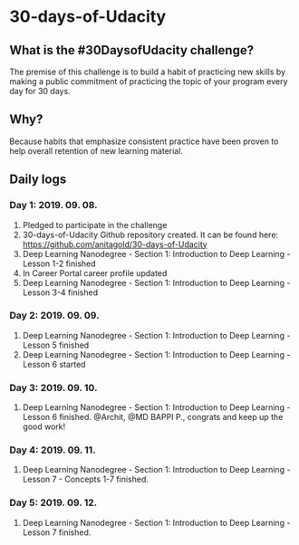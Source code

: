 # 30-days-of-Udacity
## What is the #30DaysofUdacity challenge?
The premise of this challenge is to build a habit of practicing new skills by making a public commitment of practicing the topic of your program every day for 30 days. 
## Why? 
Because habits that emphasize consistent practice have been proven to help overall retention of new learning material. 


## Daily logs

### Day 1: 2019. 09. 08.

1. Pledged to participate in the challenge
2. 30-days-of-Udacity Github repository created. It can be found here: https://github.com/anitagold/30-days-of-Udacity
3. Deep Learning Nanodegree - Section 1: Introduction to Deep Learning - Lesson 1-2 finished
4. In Career Portal career profile updated 
5. Deep Learning Nanodegree - Section 1: Introduction to Deep Learning - Lesson 3-4 finished

### Day 2: 2019. 09. 09.

1. Deep Learning Nanodegree - Section 1: Introduction to Deep Learning - Lesson 5 finished
2. Deep Learning Nanodegree - Section 1: Introduction to Deep Learning - Lesson 6 started

### Day 3: 2019. 09. 10.

1. Deep Learning Nanodegree - Section 1: Introduction to Deep Learning - Lesson 6 finished.
@Archit, @MD BAPPI P., congrats and keep up the good work!

### Day 4: 2019. 09. 11.

1. Deep Learning Nanodegree - Section 1: Introduction to Deep Learning - Lesson 7 - Concepts 1-7 finished.

### Day 5: 2019. 09. 12.

1. Deep Learning Nanodegree - Section 1: Introduction to Deep Learning - Lesson 7 finished.

